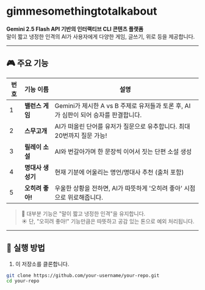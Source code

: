 # gimmesomethingtotalkabout

**Gemini 2.5 Flash API 기반의 인터랙티브 CLI 콘텐츠 플랫폼**  
말이 짧고 냉정한 인격의 AI가 사용자에게 다양한 게임, 글쓰기, 위로 등을 제공합니다.

---

## 🎮 주요 기능

| 번호 | 기능 이름         | 설명 |
|------|------------------|------|
| 1    | **밸런스 게임**     | Gemini가 제시한 A vs B 주제로 유저들과 토론 후, AI가 심판이 되어 승자를 판결합니다. |
| 2    | **스무고개**        | AI가 떠올린 단어를 유저가 질문으로 유추합니다. 최대 20번까지 질문 가능! |
| 3    | **릴레이 소설**     | AI와 번갈아가며 한 문장씩 이어서 짓는 단편 소설 생성 |
| 4    | **명대사 생성기**    | 현재 기분에 어울리는 명언/명대사 추천 (출처 포함) |
| 5    | **오히려 좋아!**     | 우울한 상황을 전하면, AI가 따뜻하게 '오히려 좋아' 시점으로 위로해줍니다. |

> 🧊 대부분 기능은 "말이 짧고 냉정한 인격"을 유지합니다.  
> ☀️ 단, "오히려 좋아!" 기능만큼은 따뜻하고 공감 있는 톤으로 예외 처리됩니다.

---

## 🚀 실행 방법

1. 이 저장소를 클론합니다.

```bash
git clone https://github.com/your-username/your-repo.git
cd your-repo
